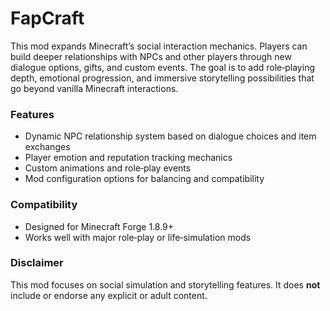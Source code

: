 # FapCraft

This mod expands Minecraft’s social interaction mechanics. Players can build deeper relationships with NPCs and other players through new dialogue options, gifts, and custom events. The goal is to add role‑playing depth, emotional progression, and immersive storytelling possibilities that go beyond vanilla Minecraft interactions.

### Features
- Dynamic NPC relationship system based on dialogue choices and item exchanges  
- Player emotion and reputation tracking mechanics  
- Custom animations and role‑play events  
- Mod configuration options for balancing and compatibility  

### Compatibility
- Designed for Minecraft Forge 1.8.9+  
- Works well with major role‑play or life‑simulation mods  

### Disclaimer
This mod focuses on social simulation and storytelling features. It does **not** include or endorse any explicit or adult content.
